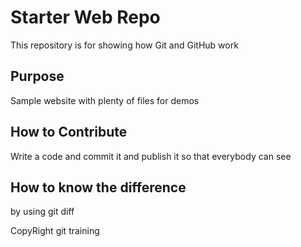 # Starter Web Repo

This repository is for showing how Git and GitHub work

## Purpose

Sample website with plenty of files for demos

## How to Contribute

Write a code and commit it and publish it so that everybody can see

## How to know the difference
by using git diff

CopyRight git training